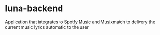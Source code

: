 # luna-backend
Application that integrates to Spotfy Music and Musixmatch to delivery the current music lyrics automatic to the user
